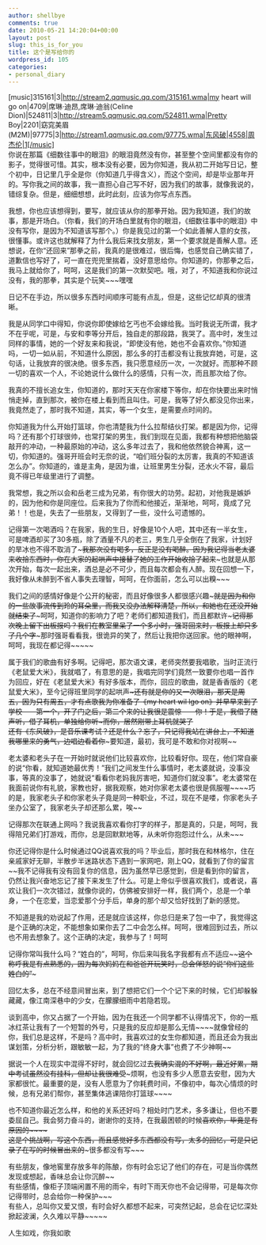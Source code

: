 ```yaml
---
author: shellbye
comments: true
date: 2010-05-21 14:20:04+00:00
layout: post
slug: this_is_for_you
title: 这个是写给你的
wordpress_id: 105
categories:
- personal_diary
---
```


[music]315161|3|http://stream2.qqmusic.qq.com/315161.wma|my heart will go on|4709|席琳·迪昂,席琳·迪翁(Celine Dion)|524811|3|http://stream5.qqmusic.qq.com/524811.wma|Pretty Boy|2201|窈窕美眉(M2M)|97775|3|http://stream1.qqmusic.qq.com/97775.wma|东风破|4558|周杰伦|1[/music]  
你说在那篇《细数往事中的眼泪》的眼泪竟然没有你，甚至整个空间里都没有你的影子，觉得很可惜。其实，根本没有必要，因为你知道，我从初二开始写日记，整个初中，日记里几乎全是你（你知道几乎得含义），而这个空间，却是毕业那年开的。写你我之间的故事，我一直担心自己写不好，因为我们的故事，就像我说的，错综复杂。但是，细细想想，此时此刻，应该为你写点东西。  
  
我想，你也应该想得到，要写，就应该从你的那拳开始。因为我知道，我们的故事，那是开场白。（你看，我们的开场白里就有你的眼泪，《细数往事中的眼泪》中没有写你，是因为不知道该写那个。）你是我见过的第一个如此善解人意的女孩，很懂事。或许这也就解释了为什么我后来找女朋友，第一个要求就是善解人意。还想说，在你“还回来”那拳之前，我真的是很难过，很后悔，也感觉自己确实错了，道歉信也写好了，可一直在兜兜里揣着，没好意思给你。你知道的，你那拳之后，我马上就给你了，呵呵，这是我们的第一次默契吧。哦，对了，不知道我和你说过没有，我的那拳，其实是个玩笑~~~嘿嘿  
  
日记不在手边，所以很多东西时间顺序可能有点乱，但是，这些记忆却真的很清晰。  
  
我是从同学口中得知，你说你即使嫁给乞丐也不会嫁给我。当时我说无所谓，我才不在乎呢，可是，与安和李等分开后，独自走的那段路，我哭了。高中时，发生过同样的事情，她的一个好友来和我说，“即使没有他，她也不会喜欢你。”你知道吗，一切一如从前，不知道什么原因，那么多的打击都没有让我放弃她，可是，这句话，让我放弃的很决绝。很多东西，我只愿意经历一次，一次就好。而那种不顾一切的喜欢一个人，不论她说什么做什么的感情，只有一次，而且那次给了你。  
  
我真的不擅长追女生，你知道的，那时天天在你家楼下等你，却在你快要出来时悄悄走掉，直到那次，被你在楼上看到而且叫住。可是，我等了好久都没见你出来，我竟然走了，那时我不知道，其实，等一个女生，是需要点时间的。  
  
你知道我为什么开始打篮球，你也清楚我为什么拉帮结伙打架。都是因为你，记得吗？还有那个打球很帅，也常打架的男生，我们到现在见面，我都有种想把他脑袋敲开的冲动，一种最原始的冲动，这么多年过去了，我和他依然貌合神离，这一切，你知道的。强哥开班会时无奈的说，“咱们班分裂的太厉害，我真的不知道该怎么办”。你知道的，谁是主角，是因为谁，让班里男生分裂，还水火不容，最后竟不得已年级里进行了调整。  
  
我常想，我之所以会和岳老三成为兄弟，有你很大的功劳。起初，对他我是嫉妒的，因为他和你是同座位。后来我为了你而和他接近，渐渐地，呵呵，竟成了兄弟！！也是，失去了一些朋友，又得到了一些，没什么可遗憾的。  
  
记得第一次喝酒吗？在我家，我的生日，好像是10个人吧，其中还有一半女生，可是啤酒却买了30多瓶，除了酒量不凡的老三，男生几乎全倒在了我家，计划好的旱冰也不得不取消了~~~我那次没有喝多，反正是没有喝醉。因为我记得当老太婆来收拾东西时，你在大家的起哄声中接替了她的工作开始收拾了起来~~~也就是从那次开始，每次一起出来，酒总是必不可少，而且每次都会有人醉。现在回想一下，我好像从未醉到不省人事失去理智，呵呵，在你面前，怎么可以出糗~~~  
  
我们之间的感情好像是个公开的秘密，而且好像很多人都很感兴趣~~~就是因为和你的一些故事流传到玲的耳朵里，而我又没办法解释清楚，所以，和她也在还没开始就结束了~~~呵呵，知道你的影响力了吧？老师们都知道我们，而且都默许~~~记得那次晚上留下出板报吗？我们在教室里呆了一个多小时，强哥回来时，板报上却只多了几个字~~~那时强哥看看我，很诡异的笑了，然后让我把你送回家。他的眼神啊，呵呵，我现在都记得~~~~~  
  
属于我们的歌曲有好多啊。记得吧，那次语文课，老师突然要我唱歌，当时正流行《老鼠爱大米》，我就唱了，有意思的是，我唱完同学们竟然一致要你也唱一首作为回应，好在《老鼠爱大米》有好多版本，而你，回应的歌曲，就是香香版的《老鼠爱大米》，至今记得班里同学的起哄声~~~~~~~还有就是你的又一次眼泪，那天是周五，因为只有周五，才有点歌~~我为你准备了《my heart wil lgo on》并早早来到了学校——第一个，开了门之后，第二个来的让我很是震惊——你！于是，我借了随声听，借了耳机，单独给你听~~~而你，居然刚带上耳机就哭了~~~~  
还有《东风破》，是音乐课考试？还是什么？忘了，只记得我站在讲台上，不知道我哪里来的勇气，边唱边看着你~~~要知道，最初，我可是不敢和你对视啊~~  
  
老太婆和老头子在一开始时就说他们比较喜欢你，比较看好你。现在，他们常自豪的说“你看，就知道她最优秀！”我们之间发生什么事情时，老太婆就说，没事没事，等真的没事了，她就说“看看你老妈我厉害吧，知道你们就没事”。老太婆常在我面前说你有礼貌，家教也好，据我观察，她对你家老太婆也很是佩服喔~~~~巧的是，我家老头子和你家老头子竟是同一种职业，不过，现在不是喽，你家老头子坐办公室了，我家老头子却还那么累，唉~~  
  
记得那次在联通上网吗？我说我喜欢看你打字的样子，那是真的，只是，呵呵，我得陪兄弟们打游戏，而你，总是回默默地等，从未听你抱怨过什么，从未~~~  
  
你还记得你是什么时候通过QQ说喜欢我的吗？毕业后，那时我在和林格尔，住在亲戚家好无聊，半散步半迷路状态下遇到一家网吧，刚上QQ，就看到了你的留言~~我不记得我有没有回复你的信息，因为虽然早已感觉到，但是看到你的留言，仍然让我兴奋地忘记了接下来发生了什么。可是上帝似乎很喜欢我们，或者说，喜欢让我们一次次错过，就像你说的，仿佛被安排好一样，我们两个，总是一个单身，一个在恋爱，当恋爱那个分手后，单身的那个却又恰好找到了新的感觉。  
  
不知道是我的劝说起了作用，还是就应该这样，你总归是来了包一中了，我觉得这是个正确的决定，不能想象如果你去了二中会怎么样。呵呵，很难回到过去，所以也不用去想象了。这个正确的决定，我参与了！呵呵  
  
记得你常叫我什么吗？“姓白的”，呵呵，你后来叫我名字我都有点不适应~~~~这个称呼我是有点熟悉的，因为每次妈妈在和爸爸开玩笑时，总会佯怒的说“你们这些姓白的”~~~  
  
回忆太多，总在不经意间冒出来，到了想把它们一个个记下来的时候，它们却躲躲藏藏，像江南深巷中的少女，在朦朦细雨中若隐若现。  
  
谈到高中，你又占据了一个开始，因为在我还一个同学都不认得情况下，你的一瓶冰红茶让我有了一个短暂的外号，只是我的反应却是那么无情~~~~就像曾经的你，我们总是这样，不是吗？高中时，我喜欢过的女生你都知道，而且还会为我出谋划策，分析分析，跟敏敏一起，为了我的“终身大事”也费了不少神啊~~  
  
据说一个人在现实中混得不好时，就会回忆过去~~我确实混的不好啊，最近好累，期中考试虽然没有挂科，但却让我很难受~~~烦啊，也没有多少人愿意去安慰，因为大家都很忙。最重要的是，没有人愿意为了你耗费时间，不像初中，每次心情烦的时候，总有兄弟们帮你，甚至集体逃课陪你打篮球~~~~  
  
也不知道你最近怎么样，和他的关系还好吗？相处时门艺术，多多谦让，但也不要委屈自己。我会努力奋斗的，谢谢你的支持，在我最困顿的时候~~喜欢你，毕竟是有原因的~~~~  
这是个挑战啊，写这个东西，而且感觉好多东西都没有写，太多的回忆，可是只记录了在写的时候冒出来的~~~很多都没有写~~~  
  
有些朋友，像地窖里存放多年的陈酿，你有时会忘记了他们的存在，可是当你偶然发现或想起，香味总会让你沉醉~~  
有些感情，像柜子顶端闲置不用的雨伞，有时下雨天你也不会记得带，可是每次你记得带时，总会给你一种保护~~~  
有些人，总叫你又爱又恨，有时会好久都想不起来，可突然记起，总会在记忆深处掀起波澜，久久难以平静~~~~~  
  
人生如戏，你我如歌  
  
  
  
  
  
  
  

